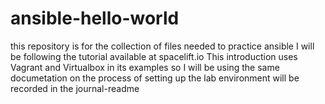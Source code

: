 # ansible-hello-world
this repository is for the collection of files needed to practice ansible
I will be following the tutorial available at spacelift.io
This introduction uses Vagrant and Virtualbox in its examples so I will be using the same
documetation on the process of setting up the lab environment will be recorded in the journal-readme
